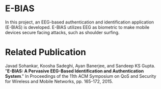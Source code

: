 # E-BIAS
In this project, an EEG-based authentication and identification application (E-BIAS) is developed. E-BIAS utilizes EEG as biometric to make mobile devices secure facing attacks, such as shoulder surfing.

# Related Publication
Javad Sohankar, Koosha Sadeghi, Ayan Banerjee, and Sandeep KS Gupta. "<b>E-BIAS: A Pervasive EEG-Based Identification and Authentication System</b>." In Proceedings of the 11th ACM Symposium on QoS and Security for Wireless and Mobile Networks, pp. 165-172, 2015.
